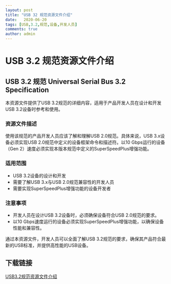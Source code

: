 ```yaml
---
layout: post
title: "USB 32 规范资源文件介绍"
date:   2020-06-20
tags: [USB,3.2,规范,设备,开发人员]
comments: true
author: admin
---
```

# USB 3.2 规范资源文件介绍

## USB 3.2 规范 Universal Serial Bus 3.2 Specification

本资源文件提供了USB 3.2规范的详细内容，适用于产品开发人员在设计和开发USB 3.2设备时参考和使用。

### 资源文件描述

使用该规范的产品开发人员应该了解和理解USB 2.0规范。具体来说，USB 3.x设备必须实现USB 2.0规范中定义的设备框架命令和描述符。以10 Gbps运行的设备（Gen 2）速度必须实现本版本规范中定义的SuperSpeedPlus增强功能。

### 适用范围

- USB 3.2设备的设计和开发
- 需要了解USB 3.x与USB 2.0规范兼容性的开发人员
- 需要实现SuperSpeedPlus增强功能的设备开发者

### 注意事项

- 开发人员在设计USB 3.2设备时，必须确保设备符合USB 2.0规范的要求。
- 以10 Gbps速度运行的设备必须实现SuperSpeedPlus增强功能，以确保设备性能和兼容性。

通过本资源文件，开发人员可以全面了解USB 3.2规范的要求，确保其产品符合最新的USB标准，并提供高性能的USB设备。

## 下载链接

[USB3.2规范资源文件介绍](https://pan.quark.cn/s/aa8e0d628ecb)